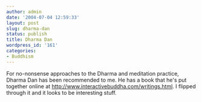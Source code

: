 ```yaml
---
author: admin
date: '2004-07-04 12:59:33'
layout: post
slug: dharma-dan
status: publish
title: Dharma Dan
wordpress_id: '161'
categories:
- Buddhism
---
```

For no-nonsense approaches to the Dharma and meditation practice, Dharma Dan has been recommended to me. He has a book that he's put together online at <a href="http://www.interactivebuddha.com/writings.html">http://www.interactivebuddha.com/writings.html</a>. I flipped through it and it looks to be interesting stuff.
